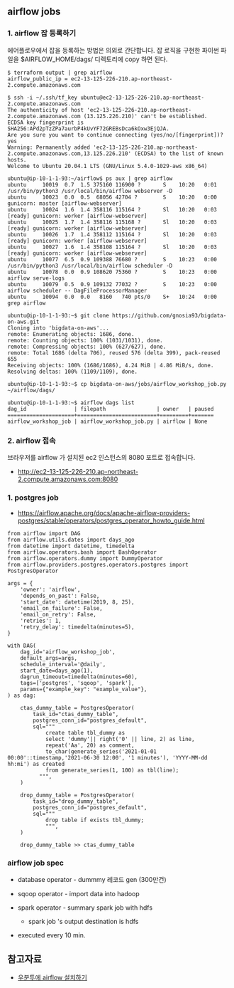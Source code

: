 ## airflow jobs ##

### 1. airflow 잡 등록하기 ###

에어플로우에서 잡을 등록하는 방법은 의외로 간단합니다. 잡 로직을 구현한 파이썬 파일을 $AIRFLOW_HOME/dags/ 디렉토리에 copy 하면 된다. 
```
$ terraform output | grep airflow
airflow_public_ip = ec2-13-125-226-210.ap-northeast-2.compute.amazonaws.com

$ ssh -i ~/.ssh/tf_key ubuntu@ec2-13-125-226-210.ap-northeast-2.compute.amazonaws.com
The authenticity of host 'ec2-13-125-226-210.ap-northeast-2.compute.amazonaws.com (13.125.226.210)' can't be established.
ECDSA key fingerprint is SHA256:APd2pTzZPa7aurbP4kUvYF72GREBsDca6kOxw3EjQJA.
Are you sure you want to continue connecting (yes/no/[fingerprint])? yes
Warning: Permanently added 'ec2-13-125-226-210.ap-northeast-2.compute.amazonaws.com,13.125.226.210' (ECDSA) to the list of known hosts.
Welcome to Ubuntu 20.04.1 LTS (GNU/Linux 5.4.0-1029-aws x86_64)

ubuntu@ip-10-1-1-93:~/airflow$ ps aux | grep airflow
ubuntu     10019  0.7  1.5 375160 116900 ?       S    10:20   0:01 /usr/bin/python3 /usr/local/bin/airflow webserver -D
ubuntu     10023  0.0  0.5  68056 42704 ?        S    10:20   0:00 gunicorn: master [airflow-webserver]
ubuntu     10024  1.6  1.4 358116 115164 ?       Sl   10:20   0:03 [ready] gunicorn: worker [airflow-webserver]
ubuntu     10025  1.7  1.4 358116 115168 ?       Sl   10:20   0:03 [ready] gunicorn: worker [airflow-webserver]
ubuntu     10026  1.7  1.4 358112 115164 ?       Sl   10:20   0:03 [ready] gunicorn: worker [airflow-webserver]
ubuntu     10027  1.6  1.4 358108 115164 ?       Sl   10:20   0:03 [ready] gunicorn: worker [airflow-webserver]
ubuntu     10077  6.5  0.9 109388 76680 ?        S    10:23   0:00 /usr/bin/python3 /usr/local/bin/airflow scheduler -D
ubuntu     10078  0.0  0.9 108620 75360 ?        S    10:23   0:00 airflow serve-logs
ubuntu     10079  0.5  0.9 109132 77032 ?        S    10:23   0:00 airflow scheduler -- DagFileProcessorManager
ubuntu     10094  0.0  0.0   8160   740 pts/0    S+   10:24   0:00 grep airflow

ubuntu@ip-10-1-1-93:~$ git clone https://github.com/gnosia93/bigdata-on-aws.git
Cloning into 'bigdata-on-aws'...
remote: Enumerating objects: 1686, done.
remote: Counting objects: 100% (1031/1031), done.
remote: Compressing objects: 100% (627/627), done.
remote: Total 1686 (delta 706), reused 576 (delta 399), pack-reused 655
Receiving objects: 100% (1686/1686), 4.24 MiB | 4.86 MiB/s, done.
Resolving deltas: 100% (1109/1109), done.

ubuntu@ip-10-1-1-93:~$ cp bigdata-on-aws/jobs/airflow_workshop_job.py ~/airflow/dags/

ubuntu@ip-10-1-1-93:~$ airflow dags list
dag_id               | filepath                | owner   | paused
=====================+=========================+=========+=======
airflow_workshop_job | airflow_workshop_job.py | airflow | None
```

### 2. airflow 접속 ###

브라우저를 airflow 가 설치된 ec2 인스턴스의 8080 포트로 접속합니다. 

* http://ec2-13-125-226-210.ap-northeast-2.compute.amazonaws.com:8080


### 1. postgres job ###

* https://airflow.apache.org/docs/apache-airflow-providers-postgres/stable/operators/postgres_operator_howto_guide.html
```
from airflow import DAG
from airflow.utils.dates import days_ago
from datetime import datetime, timedelta
from airflow.operators.bash import BashOperator
from airflow.operators.dummy import DummyOperator
from airflow.providers.postgres.operators.postgres import PostgresOperator

args = {
    'owner': 'airflow',
    'depends_on_past': False,
    'start_date': datetime(2019, 8, 25),
    'email_on_failure': False,
    'email_on_retry': False,
    'retries': 1,
    'retry_delay': timedelta(minutes=5),
}

with DAG(
    dag_id='airflow_workshop_job',
    default_args=args,
    schedule_interval='@daily',
    start_date=days_ago(1),
    dagrun_timeout=timedelta(minutes=60),
    tags=['postgres', 'sqoop', 'spark'],
    params={"example_key": "example_value"},
) as dag:

    ctas_dummy_table = PostgresOperator(
        task_id="ctas_dummy_table",
        postgres_conn_id="postgres_default",
        sql="""
            create table tbl_dummy as 
            select 'dummy'|| right('0' || line, 2) as line, 
            repeat('Aa', 20) as comment, 
            to_char(generate_series('2021-01-01 00:00'::timestamp,'2021-06-30 12:00', '1 minutes'), 'YYYY-MM-dd hh:mi') as created
            from generate_series(1, 100) as tbl(line);
          """,
    )   
    
    drop_dummy_table = PostgresOperator(
        task_id="drop_dummy_table",
        postgres_conn_id="postgres_default",
        sql="""
            drop table if exists tbl_dummy;
            """,
    )
    
    drop_dummy_table >> ctas_dummy_table    
```




### airflow job spec ###

* database operator - dummmy 레코드 gen (300만건)
* sqoop operator - import data into hadoop 
* spark operator - summary spark job with hdfs
  - spark job 's output destination is hdfs

* executed every 10 min.


## 참고자료 ##

* [우분투에 airflow 설치하기](https://jungwoon.github.io/airflow/2019/02/26/Airflow.html)





